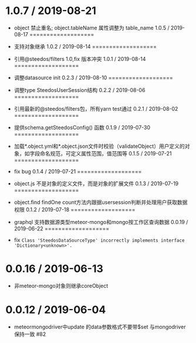 1.0.7 / 2019-08-21
===================

  * object 禁止重名; object.tableName 属性调整为 table_name
1.0.5 / 2019-08-17
===================

  * 支持对象继承
1.0.2 / 2019-08-14
===================

  * 引用@steedos/filters 1.0,fix 版本冲突
1.0.1 / 2019-08-14
===================

  * 调整datasource init
0.2.3 / 2019-08-10
===================

  * 调整type SteedosUserSession结构
0.2.2 / 2019-08-06
===================

  * 引用最新的@steedos/filters包，所有yarn test通过
0.2.1 / 2019-08-02
===================

  * 提供schema.getSteedosConfig() 函数
0.1.9 / 2019-07-30
===================

  * 加载*.object.yml和*.object.json文件时校验（validateObject）用户定义的对象，如字段命名规范，可定义属性范围，值范围等
0.1.5 / 2019-07-21
===================

  * fix bug
0.1.4 / 2019-07-21
===================

  * object.js 不是对象的定义文件，而是对象的扩展文件
0.1.3 / 2019-07-19
===================

  * object.find findOne count方法内跟据usersession判断并处理用户获取数据权限
0.1.2 / 2019-07-18
===================

  * graphql 支持数据源类型meteor-mongo和mongo按工作区查询数据
0.0.19 / 2019-06-22
===================

  * fix `Class 'SteedosDataSourceType' incorrectly implements interface 'Dictionary<unknown>'.`

0.0.16 / 2019-06-13
===================

  * 非meteor-mongo对象则继承coreObject

0.0.12 / 2019-06-04
===================

  * meteormongodriver中update 的data参数格式不要带$set 与mongodriver保持一致 #82
